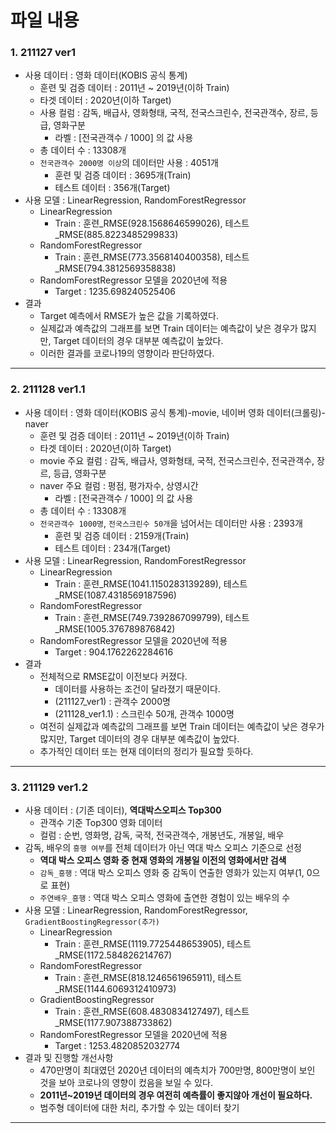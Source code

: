 # 파일 내용

### 1. 211127 ver1
- 사용 데이터 : 영화 데이터(KOBIS 공식 통계)
  - 훈련 및 검증 데이터 : 2011년 ~ 2019년(이하 Train)
  - 타겟 데이터 : 2020년(이하 Target)
  - 사용 컬럼 : 감독, 배급사, 영화형태, 국적, 전국스크린수, 전국관객수, 장르, 등급, 영화구분
    - 라벨 : [전국관객수 / 1000] 의 값 사용
  - 총 데이터 수 : 13308개
  - `전국관객수 2000명 이상`의 데이터만 사용 : 4051개
    - 훈련 및 검증 데이터 : 3695개(Train)
    - 테스트 데이터 : 356개(Target)
- 사용 모델 : LinearRegression, RandomForestRegressor
  - LinearRegression
    - Train : 훈련_RMSE(928.1568646599026), 테스트_RMSE(885.8223485299833)
  - RandomForestRegressor
    - Train : 훈련_RMSE(773.3568140400358), 테스트_RMSE(794.3812569358838)
  - RandomForestRegressor 모델을 2020년에 적용
    - Target : 1235.698240525406
- 결과
  - Target 예측에서 RMSE가 높은 값을 기록하였다.
  - 실제값과 예측값의 그래프를 보면 Train 데이터는 예측값이 낮은 경우가 많지만, Target 데이터의 경우 대부분 예측값이 높았다.
  - 이러한 결과를 코로나19의 영향이라 판단하였다.
---
### 2. 211128 ver1.1
- 사용 데이터 : 영화 데이터(KOBIS 공식 통계)-movie, 네이버 영화 데이터(크롤링)-naver
  - 훈련 및 검증 데이터 : 2011년 ~ 2019년(이하 Train)
  - 타겟 데이터 : 2020년(이하 Target)
  - movie 주요 컬럼 : 감독, 배급사, 영화형태, 국적, 전국스크린수, 전국관객수, 장르, 등급, 영화구분
  - naver 주요 컬럼 : 평점, 평가자수, 상영시간
    - 라벨 : [전국관객수 / 1000] 의 값 사용
  - 총 데이터 수 : 13308개
  - `전국관객수 1000명`, `전국스크린수 50개`을 넘어서는 데이터만 사용 : 2393개
    - 훈련 및 검증 데이터 : 2159개(Train)
    - 테스트 데이터 : 234개(Target)
- 사용 모델 : LinearRegression, RandomForestRegressor
  - LinearRegression
    - Train : 훈련_RMSE(1041.1150283139289), 테스트_RMSE(1087.4318569187596)
  - RandomForestRegressor
    - Train : 훈련_RMSE(749.7392867099799), 테스트_RMSE(1005.376789876842)
  - RandomForestRegressor 모델을 2020년에 적용
    - Target : 904.1762262284616
- 결과
  - 전체적으로 RMSE값이 이전보다 커졌다.
    - 데이터를 사용하는 조건이 달라졌기 때문이다.
    - (211127_ver1) : 관객수 2000명
    - (211128_ver1.1) : 스크린수 50개, 관객수 1000명
  - 여전히 실제값과 예측값의 그래프를 보면 Train 데이터는 예측값이 낮은 경우가 많지만, Target 데이터의 경우 대부분 예측값이 높았다.
  - 추가적인 데이터 또는 현재 데이터의 정리가 필요할 듯하다.
---
### 3. 211129 ver1.2
- 사용 데이터 : (기존 데이터), **역대박스오피스 Top300**
  - 관객수 기준 Top300 영화 데이터
  - 컬럼 : 순번, 영화명, 감독, 국적, 전국관객수, 개봉년도, 개봉일, 배우
- 감독, 배우의 `흥행 여부`를 전체 데이터가 아닌 역대 박스 오피스 기준으로 선정
  - **역대 박스 오피스 영화 중 현재 영화의 개봉일 이전의 영화에서만 검색**
  - `감독_흥행` : 역대 박스 오피스 영화 중 감독이 연출한 영화가 있는지 여부(1, 0으로 표현)
  - `주연배우_흥행` : 역대 박스 오피스 영화에 출연한 경험이 있는 배우의 수
- 사용 모델 : LinearRegression, RandomForestRegressor, `GradientBoostingRegressor(추가)`
  - LinearRegression
    - Train : 훈련_RMSE(1119.7725448653905), 테스트_RMSE(1172.584826214767)
  - RandomForestRegressor
    - Train : 훈련_RMSE(818.1246561965911), 테스트_RMSE(1144.6069312410973)
  - GradientBoostingRegressor
    - Train : 훈련_RMSE(608.4830834127497), 테스트_RMSE(1177.907388733862)
  - RandomForestRegressor 모델을 2020년에 적용
    - Target : 1253.4820852032774
- 결과 및 진행할 개선사항
  - 470만명이 최대였던 2020년 데이터의 예측치가 700만명, 800만명이 보인 것을 보아 코로나의 영향이 컸음을 보일 수 있다.
  - **2011년~2019년 데이터의 경우 여전히 예측률이 좋지않아 개선이 필요하다.**
  - 범주형 데이터에 대한 처리, 추가할 수 있는 데이터 찾기
---
